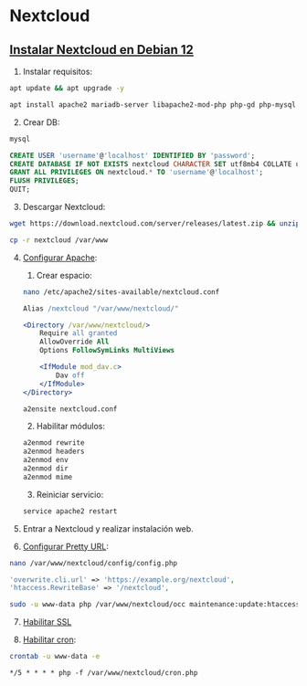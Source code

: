 # Nextcloud

## [Instalar Nextcloud en Debian 12](https://docs.nextcloud.com/server/latest/admin_manual/installation/example_ubuntu.html)
1. Instalar requisitos:
```sh
apt update && apt upgrade -y

apt install apache2 mariadb-server libapache2-mod-php php-gd php-mysql php-curl php-mbstring php-intl php-gmp php-bcmath php-xml php-imagick php-zip unzip wget sudo -y
```

2. Crear DB:
```sh
mysql
```

```sql
CREATE USER 'username'@'localhost' IDENTIFIED BY 'password';
CREATE DATABASE IF NOT EXISTS nextcloud CHARACTER SET utf8mb4 COLLATE utf8mb4_general_ci;
GRANT ALL PRIVILEGES ON nextcloud.* TO 'username'@'localhost';
FLUSH PRIVILEGES;
QUIT;
```

3. Descargar Nextcloud:
```sh
wget https://download.nextcloud.com/server/releases/latest.zip && unzip latest.zip

cp -r nextcloud /var/www
```

4. [Configurar Apache](https://docs.nextcloud.com/server/latest/admin_manual/installation/source_installation.html#apache-configuration-label):
    1. Crear espacio:
    ```sh
    nano /etc/apache2/sites-available/nextcloud.conf
    ```

    ```apache
    Alias /nextcloud "/var/www/nextcloud/"

    <Directory /var/www/nextcloud/>
        Require all granted
        AllowOverride All
        Options FollowSymLinks MultiViews

        <IfModule mod_dav.c>
            Dav off
        </IfModule>
    </Directory>
    ```

    ```sh
    a2ensite nextcloud.conf
    ```

    2. Habilitar módulos:
    ```sh
    a2enmod rewrite
    a2enmod headers
    a2enmod env
    a2enmod dir
    a2enmod mime
    ```

    3. Reiniciar servicio:
    ```sh
    service apache2 restart
    ```

5. Entrar a Nextcloud y realizar instalación web.

6. [Configurar Pretty URL](https://docs.nextcloud.com/server/latest/admin_manual/installation/source_installation.html#pretty-urls):
```sh
nano /var/www/nextcloud/config/config.php
```

```php
'overwrite.cli.url' => 'https://example.org/nextcloud',
'htaccess.RewriteBase' => '/nextcloud',
```

```sh
sudo -u www-data php /var/www/nextcloud/occ maintenance:update:htaccess
```

7. [Habilitar SSL](https://docs.nextcloud.com/server/latest/admin_manual/installation/source_installation.html#enabling-ssl)

8. [Habilitar cron](https://docs.nextcloud.com/server/latest/admin_manual/configuration_server/background_jobs_configuration.html#cron-jobs):
```sh
crontab -u www-data -e
```

```text
*/5 * * * * php -f /var/www/nextcloud/cron.php
```